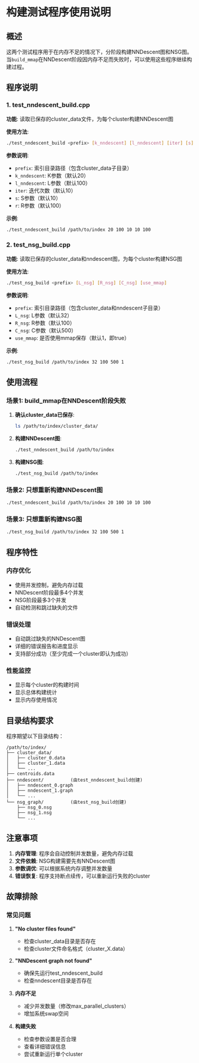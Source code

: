 # 构建测试程序使用说明

## 概述

这两个测试程序用于在内存不足的情况下，分阶段构建NNDescent图和NSG图。当`build_mmap`在NNDescent阶段因内存不足而失败时，可以使用这些程序继续构建过程。

## 程序说明

### 1. test_nndescent_build.cpp

**功能**: 读取已保存的cluster_data文件，为每个cluster构建NNDescent图

**使用方法**:
```bash
./test_nndescent_build <prefix> [k_nndescent] [l_nndescent] [iter] [s] [r]
```

**参数说明**:
- `prefix`: 索引目录路径（包含cluster_data子目录）
- `k_nndescent`: K参数（默认20）
- `l_nndescent`: L参数（默认100）
- `iter`: 迭代次数（默认10）
- `s`: S参数（默认10）
- `r`: R参数（默认100）

**示例**:
```bash
./test_nndescent_build /path/to/index 20 100 10 10 100
```

### 2. test_nsg_build.cpp

**功能**: 读取已保存的cluster_data和nndescent图，为每个cluster构建NSG图

**使用方法**:
```bash
./test_nsg_build <prefix> [L_nsg] [R_nsg] [C_nsg] [use_mmap]
```

**参数说明**:
- `prefix`: 索引目录路径（包含cluster_data和nndescent子目录）
- `L_nsg`: L参数（默认32）
- `R_nsg`: R参数（默认100）
- `C_nsg`: C参数（默认500）
- `use_mmap`: 是否使用mmap保存（默认1，即true）

**示例**:
```bash
./test_nsg_build /path/to/index 32 100 500 1
```

## 使用流程

### 场景1: build_mmap在NNDescent阶段失败

1. **确认cluster_data已保存**:
   ```bash
   ls /path/to/index/cluster_data/
   ```

2. **构建NNDescent图**:
   ```bash
   ./test_nndescent_build /path/to/index
   ```

3. **构建NSG图**:
   ```bash
   ./test_nsg_build /path/to/index
   ```

### 场景2: 只想重新构建NNDescent图

```bash
./test_nndescent_build /path/to/index 20 100 10 10 100
```

### 场景3: 只想重新构建NSG图

```bash
./test_nsg_build /path/to/index 32 100 500 1
```

## 程序特性

### 内存优化
- 使用并发控制，避免内存过载
- NNDescent阶段最多4个并发
- NSG阶段最多3个并发
- 自动检测和跳过缺失的文件

### 错误处理
- 自动跳过缺失的NNDescent图
- 详细的错误报告和进度显示
- 支持部分成功（至少完成一个cluster即认为成功）

### 性能监控
- 显示每个cluster的构建时间
- 显示总体构建统计
- 显示内存使用情况

## 目录结构要求

程序期望以下目录结构：
```
/path/to/index/
├── cluster_data/
│   ├── cluster_0.data
│   ├── cluster_1.data
│   └── ...
├── centroids.data
├── nndescent/          (由test_nndescent_build创建)
│   ├── nndescent_0.graph
│   ├── nndescent_1.graph
│   └── ...
└── nsg_graph/          (由test_nsg_build创建)
    ├── nsg_0.nsg
    ├── nsg_1.nsg
    └── ...
```

## 注意事项

1. **内存管理**: 程序会自动控制并发数量，避免内存过载
2. **文件依赖**: NSG构建需要先有NNDescent图
3. **参数调优**: 可以根据系统内存调整并发数量
4. **错误恢复**: 程序支持断点续传，可以重新运行失败的cluster

## 故障排除

### 常见问题

1. **"No cluster files found"**
   - 检查cluster_data目录是否存在
   - 检查cluster文件命名格式（cluster_X.data）

2. **"NNDescent graph not found"**
   - 确保先运行test_nndescent_build
   - 检查nndescent目录是否存在

3. **内存不足**
   - 减少并发数量（修改max_parallel_clusters）
   - 增加系统swap空间

4. **构建失败**
   - 检查参数设置是否合理
   - 查看详细错误信息
   - 尝试重新运行单个cluster 